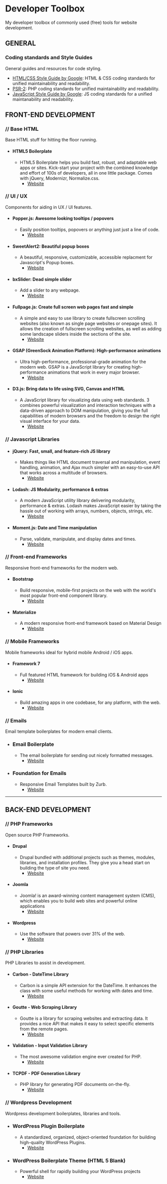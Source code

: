 # Developer Toolbox
My developer toolbox of commonly used (free) tools for website development.

## GENERAL

### Coding standards and Style Guides

General guides and resources for code styling.

+ [HTML/CSS Style Guide by Google](https://google.github.io/styleguide/htmlcssguide.html): HTML & CSS coding standards for unified maintainability and readability.
+ [PSR-2](https://www.php-fig.org/psr/psr-2/): PHP coding standards for unified maintainability and readability.
+ [JavaScript Style Guide by Google](https://google.github.io/styleguide/jsguide.html): JS coding standards for a unified maintanability and readability.

## FRONT-END DEVELOPMENT

### // Base HTML

Base HTML stuff for hitting the floor running.

+ #### HTML5 Boilerplate
   - HTML5 Boilerplate helps you build fast, robust, and adaptable web apps or sites. Kick-start your project with the combined knowledge and effort of 100s of developers, all in one little package. Comes with jQuery, Modernizr, Normalize.css. 
       - [Website](https://html5boilerplate.com)

### // UI / UX

Components for aiding in UX / UI features.

+ #### Popper.js: Awesome looking tooltips / popovers 
   - Easily position tooltips, popovers or anything just just a line of code.
       - [Website](https://popper.js.org)

+ #### SweetAlert2: Beautiful popup boxes
   - A beautiful, responsive, customizable, accessible replacment for Javascript's Popup boxes.
       - [Website](https://sweetalert2.github.io)

+ #### bxSlider: Dead simple slider
   - Add a slider to any webpage.
      - [Website](https://github.com/stevenwanderski/bxslider-4)

+ #### Fullpage.js: Create full screen web pages fast and simple 
   -  A simple and easy to use library to create fullscreen scrolling websites (also known as single page websites or onepage sites). It allows the creation of fullscreen scrolling websites, as well as adding some landscape sliders inside the sections of the site.
       - [Website](https://github.com/alvarotrigo/fullpage.js)

+ #### GSAP (GreenSock Animation Platform): High-performance animations
   - Ultra high-performance, professional-grade animation for the modern web. GSAP is a JavaScript library for creating high-performance animations that work in every major browser.
       - [Website](https://github.com/greensock/GreenSock-JS/)       
       
+ #### D3.js: Bring data to life using SVG, Canvas and HTML
   - A JavaScript library for visualizing data using web standards. 3 combines powerful visualization and interaction techniques with a data-driven approach to DOM manipulation, giving you the full capabilities of modern browsers and the freedom to design the right visual interface for your data.
       - [Website](https://github.com/d3/d3)

### // Javascript Libraries

+ #### jQuery: Fast, small, and feature-rich JS library
   - Makes things like HTML document traversal and manipulation, event handling, animation, and Ajax much simpler with an easy-to-use API that works across a multitude of browsers.
       - [Website](https://jquery.com/download/)

+ #### Lodash:  JS Modularity, performance & extras
    - A modern JavaScript utility library delivering modularity, performance & extras. Lodash makes JavaScript easier by taking the hassle out of working with arrays, numbers, objects, strings, etc.
       - [Website](https://lodash.com/)

+ #### Moment.js:  Date and Time manipulation
    - Parse, validate, manipulate, and display dates and times.
       - [Website](https://momentjs.com/)       

### // Front-end Frameworks

Responsive front-end frameworks for the modern web.

+ #### Bootstrap
   - Build responsive, mobile-first projects on the web with the world's most popular front-end component library.
       - [Website](https://getbootstrap.com)

+ #### Materialize
   - A modern responsive front-end framework based on Material Design
       - [Website](https://materializecss.com)

### // Mobile Frameworks

Mobile frameworks ideal for hybrid mobile Android / iOS apps.

+ #### Framework 7
   - Full featured HTML framework for building iOS & Android apps
       - [Website](https://framework7.io)

+ #### Ionic
   - Build amazing apps in one codebase, for any platform, with the web.
       - [Website](https://ionicframework.com)
       
### // Emails

Email template boilerplates for modern email clients.

+ ### Email Boilerplate
    - The email boilerplate for sending out nicely formatted messages. 
        - [Website](https://github.com/seanpowell/Email-Boilerplate)

+ ### Foundation for Emails
    - Responsive Email Templates built by Zurb.
        - [Website](https://foundation.zurb.com/emails/email-templates.html)

---

## BACK-END DEVELOPMENT

### //  PHP Frameworks

Open source PHP Frameworks.

+ #### Drupal
   - Drupal bundled with additional projects such as themes, modules, libraries, and installation profiles. They give you a head start on building the type of site you need.
       - [Website](https://www.drupal.org/download)

+ #### Joomla
   - Joomla! is an award-winning content management system (CMS), which enables you to build web sites and powerful online applications
       - [Website](https://downloads.joomla.org)

+ #### Wordpress
   - Use the software that powers over 31% of the web.
       - [Website](https://wordpress.org/download)

### // PHP Libraries

PHP Libraries to assist in development.

+ #### Carbon - DateTime Library
   - Carbon is a simple API extension for the DateTime. It enhances the class with some useful methods for working with dates and time.
       - [Website](https://github.com/briannesbitt/Carbon)

+ #### Goutte - Web Scraping Library
   - Goutte is a library for scraping websites and extracting data. It provides a nice API that makes it easy to select specific elements from the remote pages.
       - [Website](https://github.com/FriendsOfPHP/Goutte)       
       
+ #### Validation - Input Validation Library
    - The most awesome validation engine ever created for PHP.
       - [Website](https://github.com/Respect/Validation)
       
+ #### TCPDF - PDF Generation Library
    - PHP library for generating PDF documents on-the-fly.
       - [Website](https://github.com/tecnickcom/tcpdf)

### // Wordpress Development

Wordpress development boilerplates, libraries and tools.

+ ### WordPress Plugin Boilerplate
    - A standardized, organized, object-oriented foundation for building high-quality WordPress Plugins.
       - [Website](https://github.com/DevinVinson/WordPress-Plugin-Boilerplate)

+ ### WordPress Boilerplate Theme (HTML 5 Blank)
    - Powerful shell for rapidly building your WordPress projects
        - [Website](https://github.com/html5blank/html5blank)

